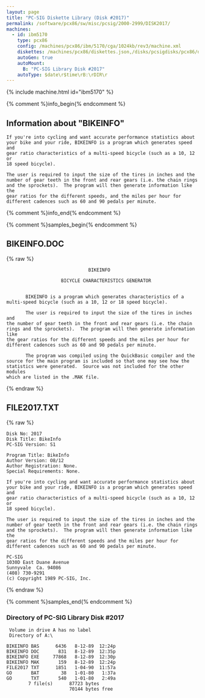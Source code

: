 ```yaml
---
layout: page
title: "PC-SIG Diskette Library (Disk #2017)"
permalink: /software/pcx86/sw/misc/pcsig/2000-2999/DISK2017/
machines:
  - id: ibm5170
    type: pcx86
    config: /machines/pcx86/ibm/5170/cga/1024kb/rev3/machine.xml
    diskettes: /machines/pcx86/diskettes.json,/disks/pcsigdisks/pcx86/diskettes.json
    autoGen: true
    autoMount:
      B: "PC-SIG Library Disk #2017"
    autoType: $date\r$time\rB:\rDIR\r
---
```


{% include machine.html id="ibm5170" %}

{% comment %}info_begin{% endcomment %}

## Information about "BIKEINFO"

    If you're into cycling and want accurate performance statistics about
    your bike and your ride, BIKEINFO is a program which generates speed and
    gear ratio characteristics of a multi-speed bicycle (such as a 10, 12 or
    18 speed bicycle).
    
    The user is required to input the size of the tires in inches and the
    number of gear teeth in the front and rear gears (i.e. the chain rings
    and the sprockets).  The program will then generate information like the
    gear ratios for the different speeds, and the miles per hour for
    different cadences such as 60 and 90 pedals per minute.
{% comment %}info_end{% endcomment %}

{% comment %}samples_begin{% endcomment %}

## BIKEINFO.DOC

{% raw %}
```
                              BIKEINFO

                    BICYCLE CHARACTERISTICS GENERATOR


       BIKEINFO is a program which generates characteristics of a
multi-speed bicycle (such as a 10, 12 or 18 speed bicycle).

       The user is required to input the size of the tires in inches and
the number of gear teeth in the front and rear gears (i.e. the chain
rings and the sprockets).  The program will then generate information like
the gear ratios for the different speeds and the miles per hour for
different cadences such as 60 and 90 pedals per minute.

       The program was compiled using the QuickBasic compiler and the
source for the main program is included so that one may see how the 
statistics were generated.  Source was not included for the other modules
which are listed in the .MAK file.
```
{% endraw %}

## FILE2017.TXT

{% raw %}
```
Disk No: 2017                                                           
Disk Title: BikeInfo                                                    
PC-SIG Version: S1                                                      
                                                                        
Program Title: BikeInfo                                                 
Author Version: O8/12                                                   
Author Registration: None.                                              
Special Requirements: None.                                             
                                                                        
If you're into cycling and want accurate performance statistics about   
your bike and your ride, BIKEINFO is a program which generates speed and
gear ratio characteristics of a multi-speed bicycle (such as a 10, 12 or
18 speed bicycle).                                                      
                                                                        
The user is required to input the size of the tires in inches and the   
number of gear teeth in the front and rear gears (i.e. the chain rings  
and the sprockets).  The program will then generate information like the
gear ratios for the different speeds and the miles per hour for         
different cadences such as 60 and 90 pedals per minute.                 
                                                                        
PC-SIG                                                                  
1030D East Duane Avenue                                                 
Sunnyvale  Ca. 94086                                                    
(408) 730-9291                                                          
(c) Copyright 1989 PC-SIG, Inc.                                         
```
{% endraw %}

{% comment %}samples_end{% endcomment %}

### Directory of PC-SIG Library Disk #2017

     Volume in drive A has no label
     Directory of A:\

    BIKEINFO BAS      6436   8-12-89  12:24p
    BIKEINFO DOC       831   8-12-89  12:35p
    BIKEINFO EXE     77868   8-12-89  12:30p
    BIKEINFO MAK       159   8-12-89  12:24p
    FILE2017 TXT      1851   1-04-90  11:57a
    GO       BAT        38   1-01-80   1:37a
    GO       TXT       540   1-01-80   2:49a
            7 file(s)      87723 bytes
                           70144 bytes free
